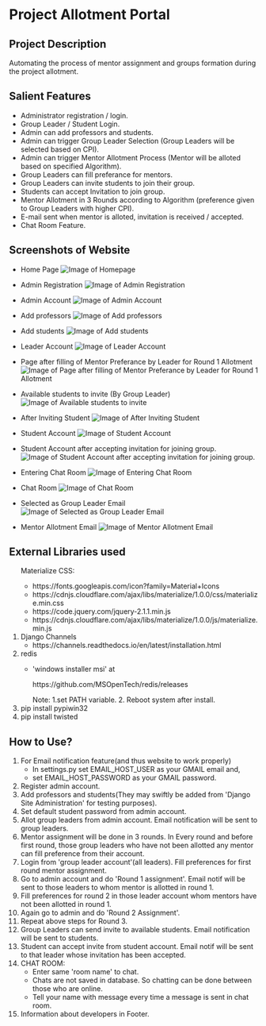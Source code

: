 # Project Allotment Portal

## Project Description
Automating the process of mentor assignment and groups formation during the project allotment.

## Salient Features
* Administrator registration / login.
* Group Leader / Student Login.
* Admin can add professors and students.
* Admin can trigger Group Leader Selection (Group Leaders will be selected based on CPI).
* Admin can trigger Mentor Allotment Process (Mentor will be alloted based on specified Algorithm).
* Group Leaders can fill preferance for mentors.
* Group Leaders can invite students to join their group.
* Students can accept Invitation to join group.
* Mentor Allotment in 3 Rounds according to Algorithm (preference given to Group Leaders with higher CPI).
* E-mail sent when mentor is alloted, invitation is received / accepted.
* Chat Room Feature.

## Screenshots of Website

* Home Page
![Image of Homepage](https://drive.google.com/uc?export=view&id=1UMyBBABnnXFTSuMWQVD-v85IlknSh6xH)

* Admin Registration
![Image of Admin Registration](https://drive.google.com/uc?export=view&id=1M9Qc_i5ZzYwLUYnAtHnFR-pOll7l3Ew9)

* Admin Account
![Image of Admin Account](https://drive.google.com/uc?export=view&id=1UXq7-YeCZ4IagKmJeXhZiv5MycgG068r)

* Add professors
![Image of Add professors](https://drive.google.com/uc?export=view&id=1AORyOqX5jlOfhD3i7TRgAGqSGXNcvTPm)

* Add students
![Image of Add students](https://drive.google.com/uc?export=view&id=1ifVgzJ9wj3FGr7rb4g6FoAr_Cv6u_kpv)

* Leader Account
![Image of Leader Account](https://drive.google.com/uc?export=view&id=1ho8NA6G7w1yZCYFQ3qaQXI-rVp6oAbxm)

* Page after filling of Mentor Preferance by Leader for Round 1 Allotment
![Image of Page after filling of Mentor Preferance by Leader for Round 1 Allotment](https://drive.google.com/uc?export=view&id=1iQpQtv_54OMHlSH7S0sA414HXz_Kt2RI)

* Available students to invite (By Group Leader)
![Image of Available students to invite](https://drive.google.com/uc?export=view&id=1TamyIqwimnVal-khS0K1axMV-r2xj1BK)

* After Inviting Student
![Image of After Inviting Student](https://drive.google.com/uc?export=view&id=12WCN6qhV5bhy49N4qDWjysshK-UvbEWA)

* Student Account
![Image of Student Account](https://drive.google.com/uc?export=view&id=1D2lBpkeO35rmuU3FjniUQ8pePjs1MHfE)

* Student Account after accepting invitation for joining group.
![Image of Student Account after accepting invitation for joining group.](https://drive.google.com/uc?export=view&id=1vfMh8Fd6hfc909QwL6bpCsdsUGlMChkJ)

* Entering Chat Room
![Image of Entering Chat Room](https://drive.google.com/uc?export=view&id=1XhHPrZo1iTx8cAd_Rwg38tjO5yyOFxWK)

* Chat Room
![Image of Chat Room](https://drive.google.com/uc?export=view&id=1VCK-gOGp6K78RCBXxBGk05aoVR_ODJa4)

* Selected as Group Leader Email
![Image of Selected as Group Leader Email](https://drive.google.com/uc?export=view&id=112dbzHAtZw-RgXLv6woy672jiMVHrJWh)

* Mentor Allotment Email
![Image of Mentor Allotment Email](https://drive.google.com/uc?export=view&id=1tECJ0IccnLowaR1qK1zgNH4zLU3foA8V)

## External Libraries used
<ol>
<l1>
    Materialize CSS:
    <ul>
        <li>https://fonts.googleapis.com/icon?family=Material+Icons </li>
        <li>https://cdnjs.cloudflare.com/ajax/libs/materialize/1.0.0/css/materialize.min.css </li>
        <li>https://code.jquery.com/jquery-2.1.1.min.js</li>
        <li>https://cdnjs.cloudflare.com/ajax/libs/materialize/1.0.0/js/materialize.min.js</li>
    </ul>
</li>
<li>
    Django Channels
    <ul>
        <li>https://channels.readthedocs.io/en/latest/installation.html</li>
    </ul>
</li>
<li>
    redis
    <ul>
        <li><p>'windows installer msi' at</p> <p> https://github.com/MSOpenTech/redis/releases</p>
	Note: 
	1.set PATH variable.
	2. Reboot system after install.</li>
    </ul>
</li>
<li>pip install pypiwin32</li>
<li>pip install twisted</li>
</ol>

## How to Use?
<ol>
<li>
    For Email notification feature(and thus website to work properly)
    <ul>
    <li>In settings.py set EMAIL_HOST_USER as your GMAIL email and,</li>
    <li>set EMAIL_HOST_PASSWORD as your GMAIL password.</li>
    </ul>
</li>
<li>
    Register admin account.
</li>
    
<li>
    Add professors and students(They may swiftly be added from 'Django Site Administration' for testing purposes).
</li>
    
<li>
    Set default student password from admin account.
</li>
<li>
    Allot group leaders from admin account. Email notification will be sent to group leaders.
</li>
<li>
    Mentor assignment will be done in 3 rounds. In Every round and before first round, those group leaders who have not been allotted any mentor can fill preference from their account.
</li>
<li>
    Login from 'group leader account'(all leaders). Fill preferences for first round mentor assignment.
</li>
<li>
    Go to admin account and do 'Round 1 assignment'. Email notif will be sent to those leaders to whom mentor is allotted in round 1.
</li>
<li>
    Fill preferences for round 2 in those leader account whom mentors have not been allotted in round 1.
</li>
<li>
    Again go to admin and do 'Round 2 Assignment'.
</li>
<li>
Repeat above steps for Round 3.
</li>
<li>
Group Leaders can send invite to available students. Email notification will be sent to students.
</li>
<li>
Student can accept invite from student account. Email notif will be sent to that leader whose invitation has been accepted.
</li>
<li>
CHAT ROOM:
<ul>
<li> Enter same 'room name' to chat.</li>
<li> Chats are not saved in database. So chatting can be done between those who are online.
<li>Tell your name with message every time a message is sent in chat room.
</ul>
</li>
<li>
    Information about developers in Footer.
</li>
</ol>
